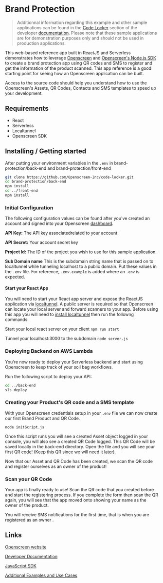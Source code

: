 # Brand Protection

> Additionnal information regarding this example and other sample applications
> can be found in the [Code Locker][LOCKER] section of the developer [documentation][DOCS].
> Please note that these sample applications are for demonstration purposes only
> and should not be used in production applications.

This web-based reference app built in ReactJS and Serverless demonstrates how to leverage  [Openscreen](https://www.openscreen.com)  and  [Openscreen's Node.js SDK](https://www.docs.openscreen.com)  to create a brand protection app using QR codes and SMS to register and get the information of the product scanned. This app reference is a good starting point for seeing how an Openscreen application can be built.

Access to the source code should help you understand how to use the Openscreen's Assets, QR Codes, Contacts and SMS templates to speed up your development.

## Requirements

- React
- Serverless
- Localtunnel
- Openscreen SDK

## Installing / Getting started

After putting your environment variables in the `.env` in brand-protection/back-end and brand-protection/front-end

```bash
git clone https://github.com/Openscreen-Inc/code-locker.git
cd brand-protection/back-end
npm install
cd ../front-end
npm install
```



### Initial Configuration

The following configuration values can be found after you've created an account
and signed into your Openscreen [dashboard][DASH].

**API Key:** The API key associatedrelated to your account

**API Secret:** Your account secret key

**Project Id:** The ID of the project you wish to use for this sample application.

**Sub Domain name** This is the subdomain string name that is passed on to localtunnel while tunneling localhost to a public domain.
Put these values in the `.env` file. For reference, `.env.example` is added where an `.env` is expected.


#### Start your React App

You will need to start your React app server and expose the ReactJS application via  [localtunnel](https://github.com/localtunnel/localtunnel). A public server is required so that Openscreen can locate your local server and forward scanners to your app. Before using this app you will need to [install localtunnel](https://ngrok.com/download) then run the followng commands:

Start your local react server on your client
`npm run start`

Tunnel your localhost:3000 to the subdomain
`node server.js`



### Deploying Backend on AWS Lambda

You're now ready to deploy your Serverless backend and start using Openscreen to keep track of your soil bag workflows.

Run the following script to deploy your API:

```bash
cd ../back-end
sls deploy
```



### Creating your Product's QR code and a SMS template
With your Openscreen credentials setup in your `.env` file we can now create our first Brand Product and QR Code.

`node initScript.js`

Once this script runs you will see a created Asset object logged in your console, you will also see a created QR Code logged. This QR Code will be saved locally in the back-end directory. Open the file and you will see your first QR code! (Keep this QR since we will need it later).

Now that our Asset and QR Code has been created, we scan the QR code and register ourselves as an owner of the product! 


### Scan your QR Code
Your app is finally ready to use! Scan the QR code that you created before and start the registering process. If you complete the form then scan the QR again, you will see that the app moved onto showing your name as the owner of the product.

You will receive SMS notifications for the first time, that is when you are registered as an owner .


## Links

[Openscreen website][Openscreen]

[Developer Documentation][DOCS]

[JavaScript SDK][SDK]

[Additional Examples and Use Cases][LOCKER]

[Openscreen]: https://www.openscreen.com
[DASH]: https://www.app.openscreen.com
[SDK]: https://github.com/openscreen-tv/openscreen-sdk
[LOCKER]: https://docs.openscreen.com/docs/developer-portal/node-sdk/code-locker/overview/
[DOCS]: https://docs.openscreen.com/docs/
